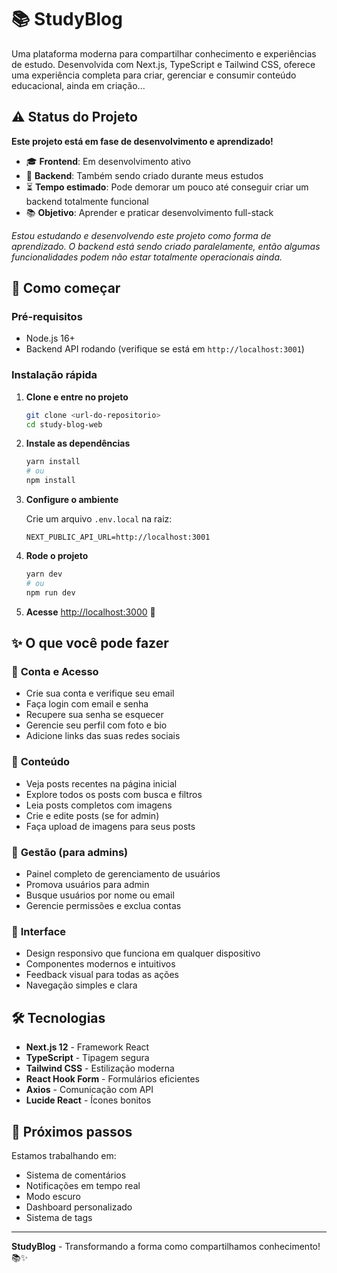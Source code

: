 # 📚 StudyBlog

Uma plataforma moderna para compartilhar conhecimento e experiências de estudo. Desenvolvida com Next.js, TypeScript e Tailwind CSS, oferece uma experiência completa para criar, gerenciar e consumir conteúdo educacional, ainda em criação...

## ⚠️ Status do Projeto

**Este projeto está em fase de desenvolvimento e aprendizado!**

- 🎓 **Frontend**: Em desenvolvimento ativo
- 🔧 **Backend**: Também sendo criado durante meus estudos
- ⏳ **Tempo estimado**: Pode demorar um pouco até conseguir criar um backend totalmente funcional
- 📚 **Objetivo**: Aprender e praticar desenvolvimento full-stack

_Estou estudando e desenvolvendo este projeto como forma de aprendizado. O backend está sendo criado paralelamente, então algumas funcionalidades podem não estar totalmente operacionais ainda._

## 🚀 Como começar

### Pré-requisitos

- Node.js 16+
- Backend API rodando (verifique se está em `http://localhost:3001`)

### Instalação rápida

1. **Clone e entre no projeto**

   ```bash
   git clone <url-do-repositorio>
   cd study-blog-web
   ```

2. **Instale as dependências**

   ```bash
   yarn install
   # ou
   npm install
   ```

3. **Configure o ambiente**

   Crie um arquivo `.env.local` na raiz:

   ```env
   NEXT_PUBLIC_API_URL=http://localhost:3001
   ```

4. **Rode o projeto**

   ```bash
   yarn dev
   # ou
   npm run dev
   ```

5. **Acesse** [http://localhost:3000](http://localhost:3000) 🎉

## ✨ O que você pode fazer

### 🔐 **Conta e Acesso**

- Crie sua conta e verifique seu email
- Faça login com email e senha
- Recupere sua senha se esquecer
- Gerencie seu perfil com foto e bio
- Adicione links das suas redes sociais

### 📝 **Conteúdo**

- Veja posts recentes na página inicial
- Explore todos os posts com busca e filtros
- Leia posts completos com imagens
- Crie e edite posts (se for admin)
- Faça upload de imagens para seus posts

### 👥 **Gestão (para admins)**

- Painel completo de gerenciamento de usuários
- Promova usuários para admin
- Busque usuários por nome ou email
- Gerencie permissões e exclua contas

### 🎨 **Interface**

- Design responsivo que funciona em qualquer dispositivo
- Componentes modernos e intuitivos
- Feedback visual para todas as ações
- Navegação simples e clara

## 🛠️ Tecnologias

- **Next.js 12** - Framework React
- **TypeScript** - Tipagem segura
- **Tailwind CSS** - Estilização moderna
- **React Hook Form** - Formulários eficientes
- **Axios** - Comunicação com API
- **Lucide React** - Ícones bonitos

## 🎯 Próximos passos

Estamos trabalhando em:

- Sistema de comentários
- Notificações em tempo real
- Modo escuro
- Dashboard personalizado
- Sistema de tags

---

**StudyBlog** - Transformando a forma como compartilhamos conhecimento! 📚✨
